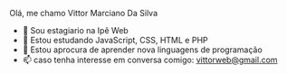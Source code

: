 Olá, me chamo Vittor Marciano Da Silva


- 🔭 Sou estagiario na Ipê Web
- 🌱 Estou estudando JavaScript, CSS, HTML e PHP
- 🤔 Estou aprocura de aprender nova linguagens de programação 
- 📫 caso tenha interesse em conversa comigo: vittorweb@gmail.com

